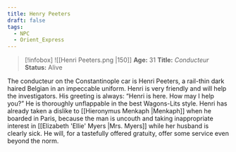 ```yaml
---
title: Henry Peeters
draft: false
tags:
  - NPC
  - Orient_Express
---
```

> [!infobox]
> ![[Henri Peeters.png |150]]
> **Age:** 31
> **Title:** *Conducteur*
> **Status:** Alive

The conducteur on the Constantinople car is Henri Peeters, a rail-thin dark haired Belgian in an impeccable uniform. Henri is very friendly and will help the investigators. His greeting is always: “Henri is here. How may I help you?” He is thoroughly unflappable in the best Wagons-Lits style. Henri has already taken a dislike to [[Hieronymus Menkaph |Menkaph]] when he boarded in Paris, because the man is uncouth and taking inappropriate interest in [[Elizabeth 'Ellie' Myers |Mrs. Myers]] while her husband is clearly sick. He will, for a tastefully offered gratuity, offer some service even beyond the norm.